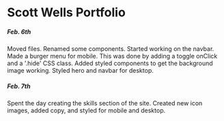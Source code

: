 # Scott Wells Portfolio

##### Feb. 6th
Moved files. Renamed some components. Started working on the navbar. Made a burger menu for mobile. This was done by adding a toggle onClick and a '.hide' CSS class. Added styled components to get the background image working. Styled hero and navbar for desktop.

##### Feb. 7th
Spent the day creating the skills section of the site. Created new icon images, added copy, and styled for mobile and desktop.